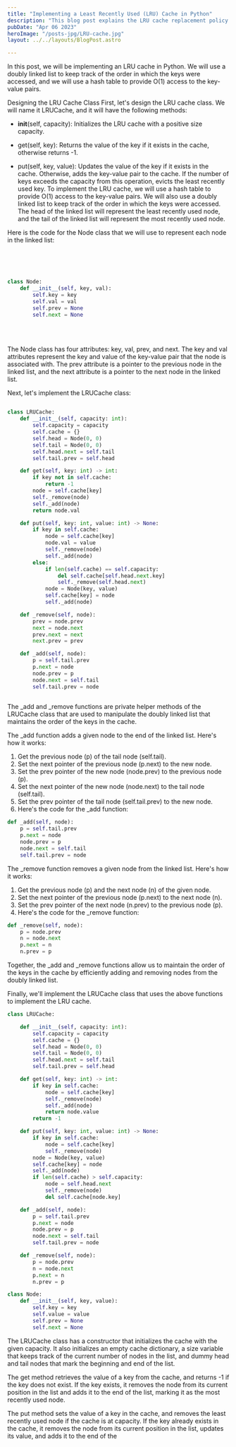 ```yaml
---
title: "Implementing a Least Recently Used (LRU) Cache in Python"
description: "This blog post explains the LRU cache replacement policy and provides a step-by-step guide on how to implement it in Python. The post is aimed at developers who want to learn more about caching and LRU cache implementation in Python. By the end of the post, readers will have a clear understanding of LRU cache and be able to apply this knowledge to their own projects."
pubDate: "Apr 06 2023"
heroImage: "/posts-jpg/LRU-cache.jpg"
layout: ../../layouts/BlogPost.astro

---
```



In this post, we will be implementing an LRU cache in Python. We will use a doubly linked list to keep track of the order in which the keys were accessed, and we will use a hash table to provide O(1) access to the key-value pairs.

Designing the LRU Cache Class
First, let's design the LRU cache class. We will name it LRUCache, and it will have the following methods:

- __init__(self, capacity): Initializes the LRU cache with a positive size capacity.
* get(self, key): Returns the value of the key if it exists in the cache, otherwise returns -1.
+ put(self, key, value): Updates the value of the key if it exists in the cache. Otherwise, adds the key-value pair to the cache. If the number of keys exceeds the capacity from this operation, evicts the least recently used key.
To implement the LRU cache, we will use a hash table to provide O(1) access to the key-value pairs. We will also use a doubly linked list to keep track of the order in which the keys were accessed. The head of the linked list will represent the least recently used node, and the tail of the linked list will represent the most recently used node.

Here is the code for the Node class that we will use to represent each node in the linked list:

<br>
<br>
<br>

```python
class Node:
    def __init__(self, key, val):
        self.key = key
        self.val = val
        self.prev = None
        self.next = None

```
<br>
<br>

The Node class has four attributes: key, val, prev, and next. The key and val attributes represent the key and value of the key-value pair that the node is associated with. The prev attribute is a pointer to the previous node in the linked list, and the next attribute is a pointer to the next node in the linked list.

Next, let's implement the LRUCache class:




```python

class LRUCache:
    def __init__(self, capacity: int):
        self.capacity = capacity
        self.cache = {}
        self.head = Node(0, 0)
        self.tail = Node(0, 0)
        self.head.next = self.tail
        self.tail.prev = self.head

    def get(self, key: int) -> int:
        if key not in self.cache:
            return -1
        node = self.cache[key]
        self._remove(node)
        self._add(node)
        return node.val

    def put(self, key: int, value: int) -> None:
        if key in self.cache:
            node = self.cache[key]
            node.val = value
            self._remove(node)
            self._add(node)
        else:
            if len(self.cache) == self.capacity:
                del self.cache[self.head.next.key]
                self._remove(self.head.next)
            node = Node(key, value)
            self.cache[key] = node
            self._add(node)

    def _remove(self, node):
        prev = node.prev
        next = node.next
        prev.next = next
        next.prev = prev

    def _add(self, node):
        p = self.tail.prev
        p.next = node
        node.prev = p
        node.next = self.tail
        self.tail.prev = node
        
```

The _add and _remove functions are private helper methods of the LRUCache class that are used to manipulate the doubly linked list that maintains the order of the keys in the cache.

The _add function adds a given node to the end of the linked list. Here's how it works:

1. Get the previous node (p) of the tail node (self.tail).
2. Set the next pointer of the previous node (p.next) to the new node.
3. Set the prev pointer of the new node (node.prev) to the previous node (p).
4. Set the next pointer of the new node (node.next) to the tail node (self.tail).
5. Set the prev pointer of the tail node (self.tail.prev) to the new node.
6. Here's the code for the _add function:


```python
def _add(self, node):
    p = self.tail.prev
    p.next = node
    node.prev = p
    node.next = self.tail
    self.tail.prev = node
```



The _remove function removes a given node from the linked list. Here's how it works:

1. Get the previous node (p) and the next node (n) of the given node.
2. Set the next pointer of the previous node (p.next) to the next node (n).
3. Set the prev pointer of the next node (n.prev) to the previous node (p).
4. Here's the code for the _remove function:

```python
def _remove(self, node):
    p = node.prev
    n = node.next
    p.next = n
    n.prev = p
```

Together, the _add and _remove functions allow us to maintain the order of the keys in the cache by efficiently adding and removing nodes from the doubly linked list.

Finally, we'll implement the LRUCache class that uses the above functions to implement the LRU cache.



```python
class LRUCache:

    def __init__(self, capacity: int):
        self.capacity = capacity
        self.cache = {}
        self.head = Node(0, 0)
        self.tail = Node(0, 0)
        self.head.next = self.tail
        self.tail.prev = self.head

    def get(self, key: int) -> int:
        if key in self.cache:
            node = self.cache[key]
            self._remove(node)
            self._add(node)
            return node.value
        return -1

    def put(self, key: int, value: int) -> None:
        if key in self.cache:
            node = self.cache[key]
            self._remove(node)
        node = Node(key, value)
        self.cache[key] = node
        self._add(node)
        if len(self.cache) > self.capacity:
            node = self.head.next
            self._remove(node)
            del self.cache[node.key]

    def _add(self, node):
        p = self.tail.prev
        p.next = node
        node.prev = p
        node.next = self.tail
        self.tail.prev = node

    def _remove(self, node):
        p = node.prev
        n = node.next
        p.next = n
        n.prev = p

class Node:
    def __init__(self, key, value):
        self.key = key
        self.value = value
        self.prev = None
        self.next = None
```




The LRUCache class has a constructor that initializes the cache with the given capacity. It also initializes an empty cache dictionary, a size variable that keeps track of the current number of nodes in the list, and dummy head and tail nodes that mark the beginning and end of the list.

The get method retrieves the value of a key from the cache, and returns -1 if the key does not exist. If the key exists, it removes the node from its current position in the list and adds it to the end of the list, marking it as the most recently used node.

The put method sets the value of a key in the cache, and removes the least recently used node if the cache is at capacity. If the key already exists in the cache, it removes the node from its current position in the list, updates its value, and adds it to the end of the

